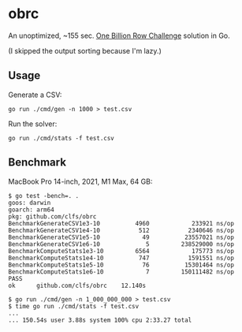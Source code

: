 # obrc

An unoptimized, ~155 sec. [One Billion Row Challenge](https://www.morling.dev/blog/one-billion-row-challenge/) solution in Go.

(I skipped the output sorting because I'm lazy.)

## Usage

Generate a CSV:

```text
go run ./cmd/gen -n 1000 > test.csv
```

Run the solver:

```text
go run ./cmd/stats -f test.csv
```

## Benchmark

MacBook Pro 14-inch, 2021, M1 Max, 64 GB:

```text
$ go test -bench=. .
goos: darwin
goarch: arm64
pkg: github.com/clfs/obrc
BenchmarkGenerateCSV1e3-10          4960            233921 ns/op
BenchmarkGenerateCSV1e4-10           512           2340646 ns/op
BenchmarkGenerateCSV1e5-10            49          23557021 ns/op
BenchmarkGenerateCSV1e6-10             5         238529000 ns/op
BenchmarkComputeStats1e3-10         6564            175773 ns/op
BenchmarkComputeStats1e4-10          747           1591551 ns/op
BenchmarkComputeStats1e5-10           76          15301464 ns/op
BenchmarkComputeStats1e6-10            7         150111482 ns/op
PASS
ok      github.com/clfs/obrc    12.140s
```

```text
$ go run ./cmd/gen -n 1_000_000_000 > test.csv
$ time go run ./cmd/stats -f test.csv
...
... 150.54s user 3.88s system 100% cpu 2:33.27 total
```